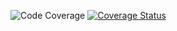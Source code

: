 ![Code Coverage](output/coverage.svg)
[![Coverage Status](https://coveralls.io/repos/github/jblairkiel/baseball_sim/badge.svg?branch=mutmut_testing)](https://coveralls.io/github/jblairkiel/baseball_sim?branch=mutmut_testing)
